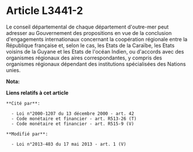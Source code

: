 # Article L3441-2

Le conseil départemental de chaque département d'outre-mer peut adresser au Gouvernement des propositions en vue de la
conclusion d'engagements internationaux concernant la coopération régionale entre la République française et, selon le cas,
les Etats de la Caraïbe, les Etats voisins de la Guyane et les Etats de l'océan Indien, ou d'accords avec des organismes
régionaux des aires correspondantes, y compris des organismes régionaux dépendant des institutions spécialisées des Nations
unies.

**Nota:**



**Liens relatifs à cet article**

	**Cité par**:

	  - Loi n°2000-1207 du 13 décembre 2000 - art. 42
	  - Code monétaire et financier - art. R513-26 (T)
	  - Code monétaire et financier - art. R515-9 (V)

	**Modifié par**:

	  - Loi n°2013-403 du 17 mai 2013 - art. 1 (V)
